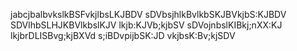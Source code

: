 jabcjbalbvkslkBSFvkjlbsLKJBDV
sDVbsjhlkBvlkbSKJBVkjbS:KJBDV
SDVlhbSLHJKBVlkbslKJV lkjb:KJVb;kjbSV
sDVojnbslKIBkj;nXX:KJ lkjbrDLISBvg;kjBXVd
s;iBDvpijbSK:JD vkjbsK:Bv;kjSDV
